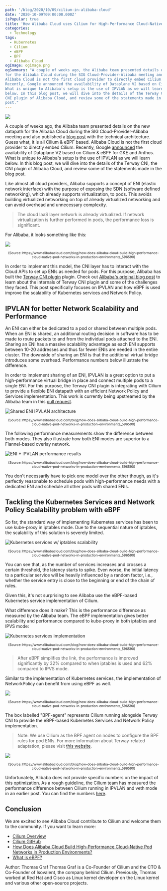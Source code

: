 ```yaml
---
path: '/blog/2020/10/09/cilium-in-alibaba-cloud'
date: '2020-10-09T09:00:00.000Z'
isPopular: true
title: 'How Alibaba Cloud uses Cilium for High-Performance Cloud-Native Networking'
categories:
  - Technology
tags:
  - Kubernetes
  - Cilium
  - eBPF
  - BPF
  - Alibaba Cloud
ogImage: ogimage.png
ogSummary: "A couple of weeks ago, the Alibaba team presented details on the new datapath
for the Alibaba Cloud during the SIG Cloud-Provider-Alibaba meeting and also published a blog post with the technical architecture. Guess what, it is all Cilium & eBPF based.
Alibaba Cloud is not the first cloud provider to directly embed Cilium.
Recently, Google announced the availability of Dataplane V2 based on Cilium & eBPF for GKE and Anthos.
What is unique to Alibaba's setup is the use of IPVLAN as we will learn
below. In this blog post, we will dive into the details of the Terway CNI, the
CNI plugin of Alibaba Cloud, and review some of the statements made in the blog
post."
---
```


![](ogimage.png)

A couple of weeks ago, the Alibaba team presented details on the new datapath
for the Alibaba Cloud during the SIG Cloud-Provider-Alibaba meeting and also
published a [blog post](https://www.alibabacloud.com/blog/how-does-alibaba-cloud-build-high-performance-cloud-native-pod-networks-in-production-environments_596590)
with the technical architecture. Guess what, it is all Cilium & eBPF based.
Alibaba Cloud is not the first cloud provider to directly embed Cilium.
Recently, Google [announced](/blog/2020/08/19/google-chooses-cilium-for-gke-networking/)
the availability of Dataplane V2 based on Cilium & eBPF for GKE and Anthos.
What is unique to Alibaba's setup is the use of IPVLAN as we will learn
below. In this blog post, we will dive into the details of the Terway CNI, the
CNI plugin of Alibaba Cloud, and review some of the statements made in the blog
post.

Like almost all cloud providers, Alibaba supports a concept of ENI (elastic
network interface) with the purpose of exposing the SDN (software defined
networking), which already supports virtualization, to pods. This avoids
building virtualized networking on top of already virtualized networking and
can avoid overhead and unnecessary complexity.

> The cloud IaaS layer network is already virtualized. If network
> virtualization is further performed in pods, the performance loss is
> significant.

For Alibaba, it looks something like this:

![](eni.png)

<div align="center" style="font-size: 8pt;">
(Source: https://www.alibabacloud.com/blog/how-does-alibaba-cloud-build-high-performance-cloud-native-pod-networks-in-production-environments_596590)
</div>

In order to implement this model, the CNI layer has to interact with the Cloud
APIs to set up ENIs as needed for pods. For this purpose, Alibaba has built the
[Terway CNI plugin](https://github.com/AliyunContainerService/terway) plugin. Check
out [Alibaba's original blog
post](https://www.alibabacloud.com/blog/how-does-alibaba-cloud-build-high-performance-cloud-native-pod-networks-in-production-environments_596590)
to learn about the internals of Terway CNI plugin and some of the challenges
they faced. This post specifically focuses on IPVLAN and how eBPF is used improve
the scalability of Kubernetes services and Network Policy.

## IPVLAN for better Network Scalability and Performance

An ENI can either be dedicated to a pod or shared between multiple pods. When
an ENI is shared, an additional routing decision in software has to be made to
route packets to and from the individual pods attached to the ENI.
Sharing an ENI has a massive scalability advantage as each ENI supports between
10-20 addresses and thus far fewer ENIs are needed in the entire cluster. The
downside of sharing an ENI is that the additional virtual bridge introduces
some overhead. Performance numbers below illustrate the difference.

In order to implement sharing of an ENI, IPVLAN is a great option to put a
high-performance virtual bridge in place and connect multiple pods to a single
ENI. For this purpose, the Terway CNI plugin is integrating with Cilium to
provide a flexible ENI datapath with an efficient Network Policy and Services
implementation. This work is currently being upstreamed by the Alibaba team in
this [pull request](https://github.com/cilium/cilium/pull/10251).

![Shared ENI IPVLAN architecture](shared_eni.png)

<div align="center" style="font-size: 8pt;">
(Source: https://www.alibabacloud.com/blog/how-does-alibaba-cloud-build-high-performance-cloud-native-pod-networks-in-production-environments_596590)
</div>

The following performance measurements show the difference between both modes.
They also illustrate how both ENI modes are superior to a Flannel-based overlay
network.

![ENI + IPVLAN performance results](eni_performance.png)

<div align="center" style="font-size: 8pt;">
(Source: https://www.alibabacloud.com/blog/how-does-alibaba-cloud-build-high-performance-cloud-native-pod-networks-in-production-environments_596590)
</div>

You don't necessarily have to pick one model over the other though, as it's
perfectly reasonable to schedule pods with high-performance needs with a
dedicated ENI and schedule all other pods with shared ENIs.

## Tackling the Kubernetes Services and Network Policy Scalability problem with eBPF

So far, the standard way of implementing Kubernetes services has been to use
kube-proxy in iptables mode. Due to the sequential nature of iptables, the
scalability of this solution is severely limited.

![Kubernetes services w/ iptables scalability](iptables_scalability.png)

<div align="center" style="font-size: 8pt;">
(Source: https://www.alibabacloud.com/blog/how-does-alibaba-cloud-build-high-performance-cloud-native-pod-networks-in-production-environments_596590)
</div>

You can see that, as the number of services increases and crosses a certain
threshold, the latency starts to spike. Even worse, the initial latency to a
particular service will be heavily influenced by a random factor, i.e.,
whether the service entry is close to the beginning or end of the chain of
rules.

Given this, it's not surprising to see Alibaba use the eBPF-based Kubernetes
service implementation of Cilium.

What difference does it make? This is the performance difference as measured by
the Alibaba team. The eBPF implementation gives better scalability and
performance compared to kube-proxy in both iptables and IPVS mode:

![Kubernetes services implementation](ebpf_service_performance.png)

<div align="center" style="font-size: 8pt;">
(Source: https://www.alibabacloud.com/blog/how-does-alibaba-cloud-build-high-performance-cloud-native-pod-networks-in-production-environments_596590)
</div>

> After eBPF simplifies the link, the performance is improved significantly by
> 32% compared to when iptables is used and 62% compared to IPVS mode.

Similar to the implementation of Kubernetes services, the implementation of
NetworkPolicy can benefit from using eBPF as well.

![](ebpf_optimization.png)

<div align="center" style="font-size: 8pt;">
(Source: https://www.alibabacloud.com/blog/how-does-alibaba-cloud-build-high-performance-cloud-native-pod-networks-in-production-environments_596590)
</div>

The box labelled "BPF-agent" represents Cilium running alongside Terway CNI to
provide the eBPF-based Kubernetes Services and Network Policy implementation.

> Note: We use Cilium as the BPF agent on nodes to configure the BPF rules for
> pod ENIs. For more information about Terway-related adaptation, please visit
> [this website](https://github.com/cilium/cilium/pull/10251).

![](network_policy_ebpf_arch.png)

<div align="center" style="font-size: 8pt;">
(Source: https://www.alibabacloud.com/blog/how-does-alibaba-cloud-build-high-performance-cloud-native-pod-networks-in-production-environments_596590)
</div>

Unfortunately, Alibaba does not provide specific numbers on the impact of this
optimization. As a rough guideline, the Cilium team has measured the
performance difference between Cilium running in IPVLAN and veth mode in an
earlier post. You can find the numbers [here](/blog/2019/02/12/cilium-14/#ipvlan-support-beta).

## Conclusion

We are excited to see Alibaba Cloud contribute to Cilium and welcome them to
the community. If you want to learn more:

- [Cilium Overview](https://cilium.io/)
- [Cilium GitHub](https://github.com/cilium/cilium)
- [How Does Alibaba Cloud Build High-Performance Cloud-Native Pod Networks in Production Environments?](https://www.alibabacloud.com/blog/how-does-alibaba-cloud-build-high-performance-cloud-native-pod-networks-in-production-environments_596590)
- [What is eBPF?](https://ebpf.io/what-is-ebpf)

<div class="blog-authors">
  <div class="blog-author">
    <span class="blog-author-header">
      Author: Thomas Graf
    </span>
    <span class="blog-author-bio">
    Thomas Graf is a Co-Founder of Cilium and the CTO & Co-Founder of
    Isovalent, the company behind Cilium. Previously, Thomas worked at Red Hat
    and Cisco as Linux kernel developer on the Linux kernel and various other
    open-source projects.
    </span>
  </div>
</div>
